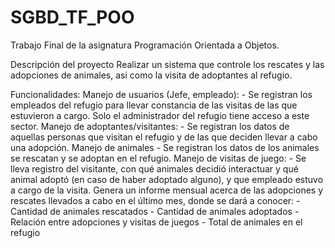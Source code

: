 # SGBD_TF_POO
Trabajo Final de la asignatura Programación Orientada a Objetos.

Descripción del proyecto
  Realizar un sistema que controle los rescates y las adopciones de animales, asi como la visita de adoptantes al refugio.

Funcionalidades:
  Manejo de usuarios (Jefe, empleado):
    - Se registran los empleados del refugio para llevar constancia de las visitas de las que estuvieron a cargo. Solo el administrador del refugio tiene acceso a este sector.
  Manejo de adoptantes/visitantes:
    - Se registran los datos de aquellas personas que visitan el refugio y de las que deciden llevar a cabo una adopción.
  Manejo de animales
    - Se registran los datos de los animales se rescatan y se adoptan en el refugio.
  Manejo de visitas de juego:
    - Se lleva registro del visitante, con qué animales decidió interactuar y qué animal adoptó (en caso de haber adoptado alguno), y que empleado estuvo a cargo de la visita.
  Genera un informe mensual acerca de las adopciones y rescates llevados a cabo en el último mes, donde se dará a conocer:
    - Cantidad de animales rescatados
    - Cantidad de animales adoptados
    - Relación entre adopciones y visitas de juegos
    - Total de animales en el refugio
